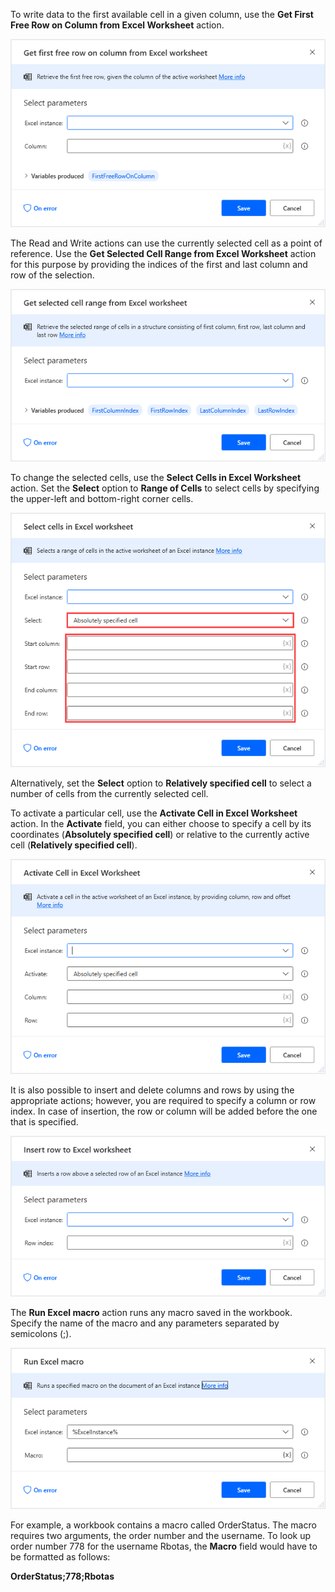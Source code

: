 To write data to the first available cell in a given column, use the **Get First Free Row on Column from Excel Worksheet** action.

![Screenshot of Get first free row on column Excel worksheet action properties dialog.](..\media\get-first-free-row-on-column-excel-action-properties.png)

The Read and Write actions can use the currently selected cell as a point of reference. Use the **Get Selected Cell Range from Excel Worksheet** action for this purpose by providing the indices of the first and last column and row of the selection.

![Screenshot of Get selected cell range Excel worksheet action properties dialog.](..\media\get-selected-cell-range-excel-action-properties.png)

To change the selected cells, use the **Select Cells in Excel Worksheet** action. Set the **Select** option to **Range of Cells** to select cells by specifying the upper-left and bottom-right corner cells.

![Screenshot of Select cells in Excel worksheet action properties dialog.](..\media\select-cells-in-excel-action-properties.png)

Alternatively, set the **Select** option to **Relatively specified cell** to select a number of cells from the currently selected cell.

To activate a particular cell, use the **Activate Cell in Excel Worksheet** action. In the **Activate** field, you can either choose to specify a cell by its coordinates (**Absolutely specified cell**) or relative to the currently active cell (**Relatively specified cell**).

![Screenshot of Activate Cell in Excel Worksheet action properties dialog.](..\media\activate-cell-in-excel-action-properties.png)

It is also possible to insert and delete columns and rows by using the appropriate actions; however, you are required to specify a column or row index. In case of insertion, the row or column will be added before the one that is specified.

![Screenshot of Insert row to Excel worksheet action properties dialog.](..\media\insert-row-to-excel-action-properties.png)

The **Run Excel macro** action runs any macro saved in the workbook. Specify the name of the macro and any parameters separated by semicolons (;). 

![Screenshot of Properties of 'Run Excel macro' action dialog](..\media\run-excel-macro-action-properties.png)

For example, a workbook contains a macro called OrderStatus. The macro requires two arguments, the order number and the username. To look up order number 778 for the username Rbotas, the **Macro** field would have to be formatted as follows:

 **OrderStatus;778;Rbotas**